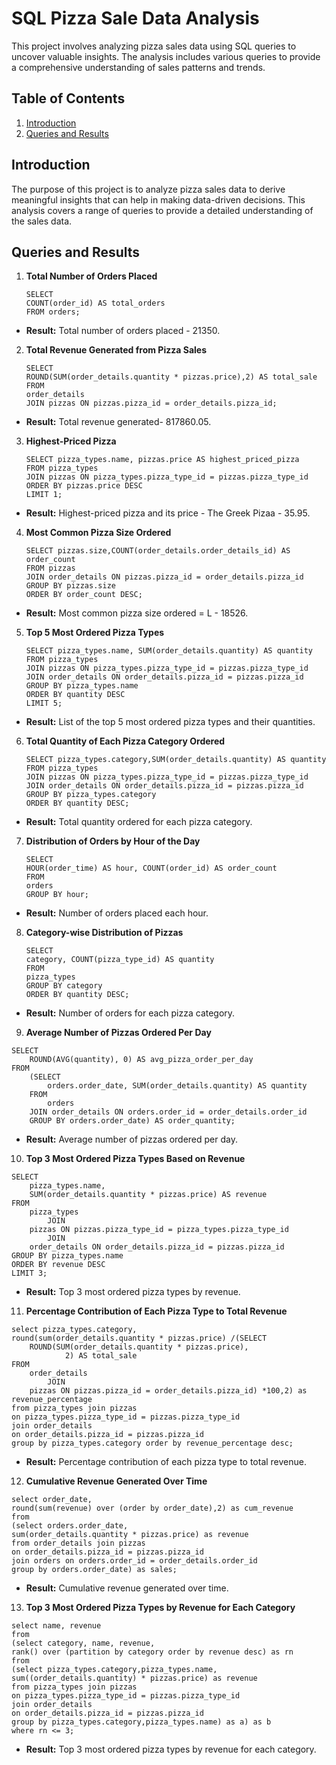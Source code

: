 # SQL Pizza Sale Data Analysis

This project involves analyzing pizza sales data using SQL queries to uncover valuable insights. The analysis includes various queries to provide a comprehensive understanding of sales patterns and trends.

## Table of Contents
1. [Introduction](#introduction)
2. [Queries and Results](#queries-and-results)


## Introduction
The purpose of this project is to analyze pizza sales data to derive meaningful insights that can help in making data-driven decisions. This analysis covers a range of queries to provide a detailed understanding of the sales data.

## Queries and Results

1. **Total Number of Orders Placed**
    ```
    SELECT 
    COUNT(order_id) AS total_orders
    FROM orders;
    ```

- **Result:** Total number of orders placed - 21350.

2. **Total Revenue Generated from Pizza Sales**
    ```
    SELECT 
    ROUND(SUM(order_details.quantity * pizzas.price),2) AS total_sale
    FROM
    order_details
    JOIN pizzas ON pizzas.pizza_id = order_details.pizza_id;
    ```
    
- **Result:** Total revenue generated- 817860.05.

3. **Highest-Priced Pizza**
    ```
    SELECT pizza_types.name, pizzas.price AS highest_priced_pizza
    FROM pizza_types
    JOIN pizzas ON pizza_types.pizza_type_id = pizzas.pizza_type_id
    ORDER BY pizzas.price DESC
    LIMIT 1;
    ```
   
- **Result:** Highest-priced pizza and its price - The Greek Pizaa - 35.95.

4. **Most Common Pizza Size Ordered**
    ```
    SELECT pizzas.size,COUNT(order_details.order_details_id) AS order_count
    FROM pizzas
    JOIN order_details ON pizzas.pizza_id = order_details.pizza_id
    GROUP BY pizzas.size
    ORDER BY order_count DESC;
    ```

- **Result:** Most common pizza size ordered = L - 18526.

5. **Top 5 Most Ordered Pizza Types**
    ```
    SELECT pizza_types.name, SUM(order_details.quantity) AS quantity
    FROM pizza_types
    JOIN pizzas ON pizza_types.pizza_type_id = pizzas.pizza_type_id
    JOIN order_details ON order_details.pizza_id = pizzas.pizza_id
    GROUP BY pizza_types.name
    ORDER BY quantity DESC
    LIMIT 5;
    ```

- **Result:** List of the top 5 most ordered pizza types and their quantities.

6. **Total Quantity of Each Pizza Category Ordered**
    ```
    SELECT pizza_types.category,SUM(order_details.quantity) AS quantity
    FROM pizza_types
    JOIN pizzas ON pizza_types.pizza_type_id = pizzas.pizza_type_id
    JOIN order_details ON order_details.pizza_id = pizzas.pizza_id
    GROUP BY pizza_types.category
    ORDER BY quantity DESC;
    ```

- **Result:** Total quantity ordered for each pizza category.

7. **Distribution of Orders by Hour of the Day**
    ```
    SELECT 
    HOUR(order_time) AS hour, COUNT(order_id) AS order_count
    FROM
    orders
    GROUP BY hour;
    ```
    
- **Result:** Number of orders placed each hour.

8. **Category-wise Distribution of Pizzas**
    ```
   SELECT 
    category, COUNT(pizza_type_id) AS quantity
   FROM
    pizza_types
   GROUP BY category
   ORDER BY quantity DESC; 
    ```
    
 - **Result:** Number of orders for each pizza category.

9. **Average Number of Pizzas Ordered Per Day**

```
SELECT 
    ROUND(AVG(quantity), 0) AS avg_pizza_order_per_day
FROM
    (SELECT 
        orders.order_date, SUM(order_details.quantity) AS quantity
    FROM
        orders
    JOIN order_details ON orders.order_id = order_details.order_id
    GROUP BY orders.order_date) AS order_quantity;
```

- **Result:** Average number of pizzas ordered per day.


10. **Top 3 Most Ordered Pizza Types Based on Revenue**

```
SELECT 
    pizza_types.name,
    SUM(order_details.quantity * pizzas.price) AS revenue
FROM
    pizza_types
        JOIN
    pizzas ON pizzas.pizza_type_id = pizza_types.pizza_type_id
        JOIN
    order_details ON order_details.pizza_id = pizzas.pizza_id
GROUP BY pizza_types.name
ORDER BY revenue DESC
LIMIT 3;
```
   
- **Result:** Top 3 most ordered pizza types by revenue.

11. **Percentage Contribution of Each Pizza Type to Total Revenue**

```
select pizza_types.category,
round(sum(order_details.quantity * pizzas.price) /(SELECT 
    ROUND(SUM(order_details.quantity * pizzas.price),
            2) AS total_sale
FROM
    order_details
        JOIN
    pizzas ON pizzas.pizza_id = order_details.pizza_id) *100,2) as revenue_percentage
from pizza_types join pizzas
on pizza_types.pizza_type_id = pizzas.pizza_type_id
join order_details
on order_details.pizza_id = pizzas.pizza_id
group by pizza_types.category order by revenue_percentage desc;
```
    
- **Result:** Percentage contribution of each pizza type to total revenue.

12. **Cumulative Revenue Generated Over Time**

```
select order_date,
round(sum(revenue) over (order by order_date),2) as cum_revenue
from 
(select orders.order_date, 
sum(order_details.quantity * pizzas.price) as revenue
from order_details join pizzas 
on order_details.pizza_id = pizzas.pizza_id
join orders on orders.order_id = order_details.order_id
group by orders.order_date) as sales;
```
    
- **Result:** Cumulative revenue generated over time.

13. **Top 3 Most Ordered Pizza Types by Revenue for Each Category**

```
select name, revenue
from
(select category, name, revenue,
rank() over (partition by category order by revenue desc) as rn
from
(select pizza_types.category,pizza_types.name,
sum((order_details.quantity) * pizzas.price) as revenue
from pizza_types join pizzas
on pizza_types.pizza_type_id = pizzas.pizza_type_id
join order_details
on order_details.pizza_id = pizzas.pizza_id
group by pizza_types.category,pizza_types.name) as a) as b
where rn <= 3;  
```

- **Result:** Top 3 most ordered pizza types by revenue for each category.


